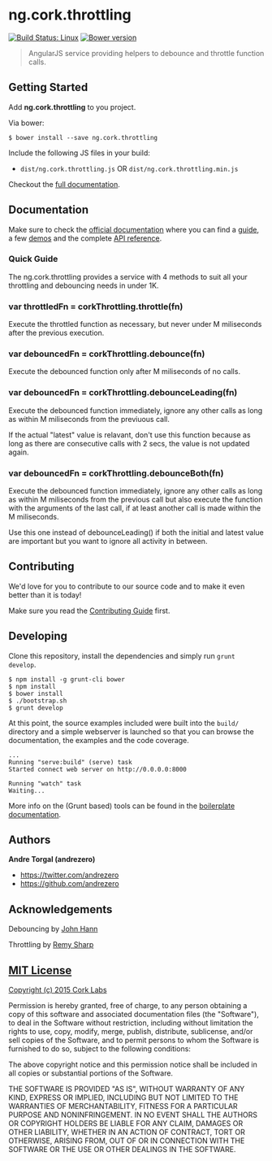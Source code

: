 # ng.cork.throttling
[![Build Status: Linux](http://img.shields.io/travis/cork-labs/ng.cork.throttling/master.svg?style=flat-square)](https://travis-ci.org/cork-labs/ng.cork.throttling)
[![Bower version](http://img.shields.io/bower/v/ng.cork.throttling.svg?style=flat-square)](https://github.com/cork-labs/ng.cork.throttling)

> AngularJS service providing helpers to debounce and throttle function calls.


## Getting Started

Add **ng.cork.throttling** to you project.

Via bower:

```
$ bower install --save ng.cork.throttling
```

Include the following JS files in your build:
- `dist/ng.cork.throttling.js` OR `dist/ng.cork.throttling.min.js`

Checkout the [full documentation](http://jarvis.cork-labs.org/ng.cork.throttling/current/docs).


## Documentation

Make sure to check the [official documentation](http://jarvis.cork-labs.org/ng.cork.throttling/current/docs) where you can find a
[guide](http://jarvis.cork-labs.org/ng.cork.throttling/current/docs/#/guide), a few [demos](http://jarvis.cork-labs.org/ng.cork.throttling/current/docs/#/demos) and the complete
[API reference](http://jarvis.cork-labs.org/ng.cork.throttling/current/docs/#/docs).


### Quick Guide

The ng.cork.throttling provides a service with 4 methods to suit all your throttling and debouncing needs in under 1K.

### var throttledFn = corkThrottling.throttle(fn)

Execute the throttled function as necessary, but never under M miliseconds after the previous execution.

### var debouncedFn = corkThrottling.debounce(fn)

Execute the debounced function only after M miliseconds of no calls.

### var debouncedFn = corkThrottling.debounceLeading(fn)

Execute the debounced function immediately, ignore any other calls as long as within M miliseconds from the previuous call.

If the actual "latest" value is relavant, don't use this function because as long as there are consecutive calls with 2
secs, the value is not updated again.

### var debouncedFn = corkThrottling.debounceBoth(fn)

Execute the debounced function immediately, ignore any other calls as long as within M miliseconds from the previous call
but also execute the function with the arguments of the last call, if at least another call is made within the M miliseconds.

Use this one instead of debounceLeading() if both the initial and latest value are important but you want to ignore all
activity in between.


## Contributing

We'd love for you to contribute to our source code and to make it even better than it is today!

Make sure you read the [Contributing Guide](CONTRIBUTING.md) first.


## Developing

Clone this repository, install the dependencies and simply run `grunt develop`.

```
$ npm install -g grunt-cli bower
$ npm install
$ bower install
$ ./bootstrap.sh
$ grunt develop
```

At this point, the source examples included were built into the `build/` directory and a simple webserver is launched so
that you can browse the documentation, the examples and the code coverage.

```
...
Running "serve:build" (serve) task
Started connect web server on http://0.0.0.0:8000

Running "watch" task
Waiting...
```

More info on the (Grunt based) tools can be found in the
[boilerplate documentation](http://jarvis.cork-labs.org/boilerplate-nglib/current/docs).


## Authors

**Andre Torgal (andrezero)**
+ <https://twitter.com/andrezero>
+ <https://github.com/andrezero>


## Acknowledgements

Debouncing by [John Hann](http://unscriptable.com/2009/03/20/debouncing-javascript-methods/)

Throttling by [Remy Sharp](https://remysharp.com/2010/07/21/throttling-function-calls)


## [MIT License](LICENSE-MIT)

[Copyright (c) 2015 Cork Labs](http://cork-labs.mit-license.org/2015)

Permission is hereby granted, free of charge, to any person obtaining a copy of
this software and associated documentation files (the "Software"), to deal in
the Software without restriction, including without limitation the rights to
use, copy, modify, merge, publish, distribute, sublicense, and/or sell copies of
the Software, and to permit persons to whom the Software is furnished to do so,
subject to the following conditions:

The above copyright notice and this permission notice shall be included in all
copies or substantial portions of the Software.

THE SOFTWARE IS PROVIDED "AS IS", WITHOUT WARRANTY OF ANY KIND, EXPRESS OR
IMPLIED, INCLUDING BUT NOT LIMITED TO THE WARRANTIES OF MERCHANTABILITY, FITNESS
FOR A PARTICULAR PURPOSE AND NONINFRINGEMENT. IN NO EVENT SHALL THE AUTHORS OR
COPYRIGHT HOLDERS BE LIABLE FOR ANY CLAIM, DAMAGES OR OTHER LIABILITY, WHETHER
IN AN ACTION OF CONTRACT, TORT OR OTHERWISE, ARISING FROM, OUT OF OR IN
CONNECTION WITH THE SOFTWARE OR THE USE OR OTHER DEALINGS IN THE SOFTWARE.
